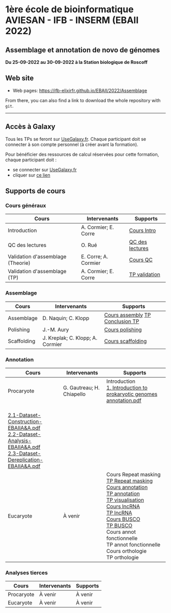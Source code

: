 
# 1ère école de bioinformatique AVIESAN - IFB - INSERM (EBAII 2022)

## Assemblage et annotation de novo de génomes

**Du 25-09-2022 au 30-09-2022 à la Station biologique de Roscoff**


## Web site

- Web pages: <https://ifb-elixirfr.github.io/EBAII/2022/Assemblage>

From there, you can also find a link to download the whole repository with `git`.

****

## Accès à Galaxy

Tous les TPs se feront sur [UseGalaxy.fr](https://usegalaxy.fr). Chaque participant doit se connecter à son compte personnel (à créer avant la formation).

Pour bénéficier des ressources de calcul réservées pour cette formation, chaque participant doit :

- se connecter sur [UseGalaxy.fr](https://usegalaxy.fr)
- cliquer sur [ce lien](https://usegalaxy.fr/join-training/ebaii_aa/)

## Supports de cours

### Cours généraux

| Cours                             | Intervenants         | Supports |
|-----------------------------------|----------------------|----------|
| Introduction                      | A. Cormier; E. Corre |  [Cours Intro](https://training.galaxyproject.org/training-material/topics/assembly/tutorials/get-started-genome-assembly/slides.html)|
| QC des lectures                   | O. Rué               |  [QC des lectures](https://drive.google.com/file/d/1Mv33oQ-_h-ZCxemvlcqYqpQEHd97tJzt/view?usp=sharing)|
| Validation d'assemblage (Theorie) | E. Corre; A. Cormier |  [Cours QC](https://training.galaxyproject.org/training-material/topics/assembly/tutorials/assembly-quality-control/slides.html) |
| Validation d'assemblage (TP)      |A. Cormier; E. Corre  |  [TP validation](https://training.galaxyproject.org/training-material/topics/assembly/tutorials/assembly-quality-control/tutorial.html) |


### Assemblage

| Cours         | Intervenants        | Supports |
|---------------|---------------------|----------|
| Assemblage    | D. Naquin; C. Klopp |  [Cours assembly](Genome_assembly.pdf) [TP](Genome_assembly_tp.pdf) [Conclusion TP](conclusion_TP.pdf) |
| Polishing     | J.-M. Aury          |  [Cours polishing](https://docs.google.com/presentation/d/1RAScBkXvWkRCuD2WAbgNLJZ8zJNXz9skkHJ-MGp4VBk/edit?usp=sharing) |
| Scaffolding   | J. Kreplak; C. Klopp; A. Cormier | [Cours scaffolding](https://drive.google.com/file/d/1SRBBqRPUUTePJ7K1wsqbmaFGqAuvVIt6/view?usp=sharing) |

### Annotation

| Cours      | Intervenants                | Supports |
|------------|-----------------------------|----------|
| Procaryote | G. Gautreau; H. Chiapello   |  Introduction<br>[1. Introduction to prokaryotic genomes annotation.pdf](https://github.com/IFB-ElixirFr/EBAII/files/9662130/1.Introduction.to.prokaryotic.genomes.annotation.pdf)
<br>[2.1-Dataset-Construction-EBAIIA&A.pdf](https://github.com/IFB-ElixirFr/EBAII/files/9659668/2.1-Dataset-Construction-EBAIIA.A.pdf)<br>[2.2-Dataset-Analysis-EBAIIA&A.pdf](https://github.com/IFB-ElixirFr/EBAII/files/9659684/2.2-Dataset-Analysis-EBAIIA.A.pdf)<br>[2.3-Dataset-Dereplication-EBAIIA&A.pdf](https://github.com/IFB-ElixirFr/EBAII/files/9659690/2.3-Dataset-Dereplication-EBAIIA.A.pdf) |
| Eucaryote  | À venir      |  Cours Repeat masking<br>[TP Repeat masking](https://training.galaxyproject.org/training-material/topics/genome-annotation/tutorials/repeatmasker/tutorial.html)<br>[Cours annotation](https://training.galaxyproject.org/training-material/topics/genome-annotation/slides/introduction.html)<br>[TP annotation](https://training.galaxyproject.org/topics/genome-annotation/tutorials/funannotate/tutorial.html)<br>[TP visualisation](https://training.galaxyproject.org/topics/genome-annotation/tutorials/funannotate/tutorial.html#visualisation-with-a-genome-browser)<br>[Cours lncRNA](FEELnc_Sept_2022.pdf)<br>[TP lncRNA](https://training.galaxyproject.org/topics/genome-annotation/tutorials/lncrna/tutorial.html)<br>[Cours BUSCO](BUSCO_Sept_2022.pdf)<br>[TP BUSCO]()<br>Cours annot fonctionnelle<br>TP annot fonctionnelle<br>Cours orthologie<br>TP orthologie |


### Analyses tierces

| Cours      | Intervenants | Supports |
|------------|--------------|----------|
| Procaryote | À venir      |  À venir |
| Eucaryote  | À venir      |  À venir |
